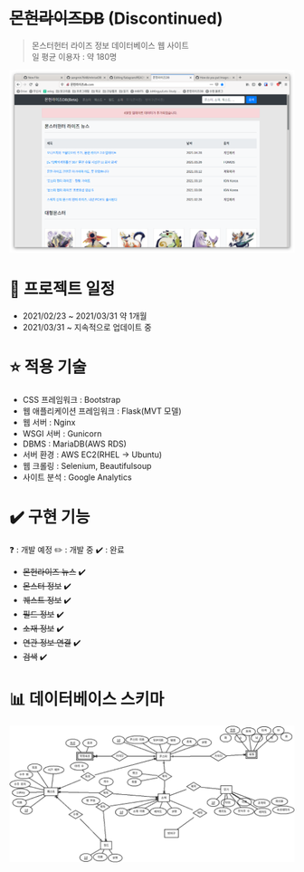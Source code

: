 # ~~몬헌라이즈DB~~ (Discontinued)
> 몬스터헌터 라이즈 정보 데이터베이스 웹 사이트 <br>
> 일 평균 이용자 : 약 180명

![](/readme_src/home-1.png)


# 📅 프로젝트 일정  
- 2021/02/23 ~ 2021/03/31 약 1개월
- 2021/03/31 ~ 지속적으로 업데이트 중

# ⭐ 적용 기술
- CSS 프레임워크 : Bootstrap
- 웹 애플리케이션 프레임워크 : Flask(MVT 모델)
- 웹 서버 : Nginx
- WSGI 서버 : Gunicorn
- DBMS : MariaDB(AWS RDS)
- 서버 환경 : AWS EC2(RHEL -> Ubuntu)
- 웹 크롤링 : Selenium, Beautifulsoup
- 사이트 분석 : Google Analytics

# ✔️ 구현 기능
❓ : 개발 예정
✏️  : 개발 중
✔️ : 완료

- ~~몬헌라이즈 뉴스~~ ✔️
- ~~몬스터 정보~~ ✔️
- ~~퀘스트 정보~~ ✔️
- ~~필드 정보~~ ✔️
- ~~소재 정보~~ ✔️
- ~~연관 정보 연결~~ ✔️
- ~~검색~~ ✔️

# 📊 데이터베이스 스키마
![](/readme_src/mhriseDB_schema.png)
